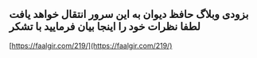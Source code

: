 ## بزودی وبلاگ حافظ دیوان به این سرور انتقال خواهد یافت لطفا نظرات خود را اینجا بیان فرمایید با تشکر




[https://faalgir.com/219/](https://faalgir.com/219/) 